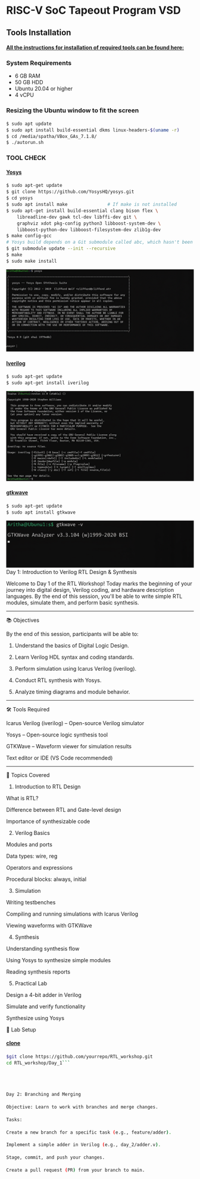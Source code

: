 # RISC-V  SoC Tapeout Program VSD

## Tools Installation

#### <ins>All the instructions for installation of required tools can be found here:</ins>

### **System Requirements**
- 6 GB RAM
- 50 GB HDD
- Ubuntu 20.04 or higher
- 4 vCPU

### **Resizing the Ubuntu window to fit the screen**
```bash
$ sudo apt update
$ sudo apt install build-essential dkms linux-headers-$(uname -r)
$ cd /media/spatha/VBox_GAs_7.1.8/
$ ./autorun.sh
```

### **TOOL CHECK**

#### <ins>**Yosys**</ins>
```bash
$ sudo apt-get update
$ git clone https://github.com/YosysHQ/yosys.git
$ cd yosys
$ sudo apt install make               # If make is not installed
$ sudo apt-get install build-essential clang bison flex \
    libreadline-dev gawk tcl-dev libffi-dev git \
    graphviz xdot pkg-config python3 libboost-system-dev \
    libboost-python-dev libboost-filesystem-dev zlib1g-dev
$ make config-gcc
# Yosys build depends on a Git submodule called abc, which hasn't been initialized yet. You need to run the following command before running make
$ git submodule update --init --recursive
$ make 
$ sudo make install
```
![Alt Text](Images/Yosys.png)

#### <ins>**Iverilog**</ins>
```bash
$ sudo apt-get update
$ sudo apt-get install iverilog
```
![Alt Text](Images/Iverilog.png)

#### <ins>**gtkwave**</ins>
```bash
$ sudo apt-get update
$ sudo apt install gtkwave
```
![Alt Text](Images/Gtkwave.png)
Day 1: Introduction to Verilog RTL Design & Synthesis

Welcome to Day 1 of the RTL Workshop! Today marks the beginning of your journey into digital design, Verilog coding, and hardware description languages. By the end of this session, you'll be able to write simple RTL modules, simulate them, and perform basic synthesis.


---

📚 Objectives

By the end of this session, participants will be able to:

1. Understand the basics of Digital Logic Design.


2. Learn Verilog HDL syntax and coding standards.


3. Perform simulation using Icarus Verilog (iverilog).


4. Conduct RTL synthesis with Yosys.


5. Analyze timing diagrams and module behavior.




---

🛠 Tools Required

Icarus Verilog (iverilog) – Open-source Verilog simulator

Yosys – Open-source logic synthesis tool

GTKWave – Waveform viewer for simulation results

Text editor or IDE (VS Code recommended)



---

📖 Topics Covered

1. Introduction to RTL Design

What is RTL?

Difference between RTL and Gate-level design

Importance of synthesizable code



2. Verilog Basics

Modules and ports

Data types: wire, reg

Operators and expressions

Procedural blocks: always, initial



3. Simulation

Writing testbenches

Compiling and running simulations with Icarus Verilog

Viewing waveforms with GTKWave



4. Synthesis

Understanding synthesis flow

Using Yosys to synthesize simple modules

Reading synthesis reports



5. Practical Lab

Design a 4-bit adder in Verilog

Simulate and verify functionality

Synthesize using Yosys

📂 Lab Setup

#### <ins>**clone**</ins>
```bash
$git clone https://github.com/yourrepo/RTL_workshop.git
cd RTL_workshop/Day_1```




Day 2: Branching and Merging

Objective: Learn to work with branches and merge changes.

Tasks:

Create a new branch for a specific task (e.g., feature/adder).

Implement a simple adder in Verilog (e.g., day_2/adder.v).

Stage, commit, and push your changes.

Create a pull request (PR) from your branch to main.







